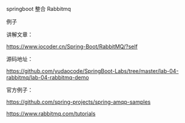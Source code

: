 springboot 整合 Rabbitmq

例子


讲解文章：

https://www.iocoder.cn/Spring-Boot/RabbitMQ/?self

源码地址：

https://github.com/yudaocode/SpringBoot-Labs/tree/master/lab-04-rabbitmq/lab-04-rabbitmq-demo


官方例子：

https://github.com/spring-projects/spring-amqp-samples

https://www.rabbitmq.com/tutorials